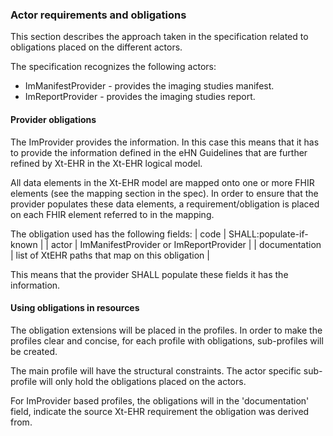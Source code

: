 
### Actor requirements and obligations

This section describes the approach taken in the specification related to obligations placed on the different actors.

The specification recognizes the following actors:

* ImManifestProvider - provides the imaging studies manifest.
* ImReportProvider - provides the imaging studies report.

#### Provider obligations
The ImProvider provides the information. In this case this means that it has to provide the information defined in the eHN Guidelines that are further refined by Xt-EHR in the Xt-EHR logical model. 

All data elements in the Xt-EHR model are mapped onto one or more FHIR elements (see the mapping section in the spec). In order to ensure that the provider populates these data elements, a requirement/obligation is placed on each FHIR element referred to in the mapping.

The obligation used has the following fields:
| code	| SHALL:populate-if-known |
| actor |	ImManifestProvider or ImReportProvider |
| documentation | list of XtEHR paths that map on this obligation |

This means that the provider SHALL populate these fields it has the information.


#### Using obligations in resources
The obligation extensions will be placed in the profiles. In order to make the profiles clear and concise, for each profile with obligations, sub-profiles will be created.

The main profile will have the structural constraints. The actor specific sub-profile will only hold the obligations placed on the actors.

For ImProvider based profiles, the obligations will in the 'documentation' field, indicate the source Xt-EHR requirement the obligation was derived from.


